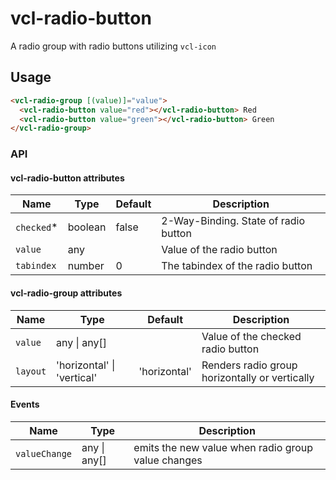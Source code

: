 # vcl-radio-button

A radio group with radio buttons utilizing `vcl-icon`

## Usage

```html
<vcl-radio-group [(value)]="value">
  <vcl-radio-button value="red"></vcl-radio-button> Red
  <vcl-radio-button value="green"></vcl-radio-button> Green
</vcl-radio-group>
```

### API

#### vcl-radio-button attributes

| Name                | Type        | Default            | Description
| ------------        | ----------- | ------------------ |--------------
| `checked`*          | boolean     | false              | 2-Way-Binding. State of radio button
| `value`             | any         |                    | Value of the radio button
| `tabindex`          | number      | 0                  | The tabindex of the radio button

#### vcl-radio-group attributes

| Name                  | Type                          | Default      | Description
| --------------------- | ----------------------        | --------     |--------------
| `value`               | any \| any[]                  |              | Value of the checked radio button
| `layout`              | 'horizontal' \| 'vertical'    | 'horizontal' | Renders radio group horizontally or vertically

#### Events

| Name                  | Type             | Description
| --------------------- | ---------------  | -
| `valueChange`         | any &#124; any[] | emits the new value when radio group value changes
